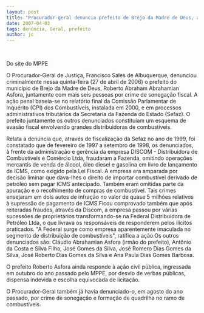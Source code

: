 ```yaml
---
layout: post
title: "Procurador-geral denuncia prefeito de Brejo da Madre de Deus, anunciou MPPE há um ano"
date: 2007-04-03
tags: denúncia, Geral, prefeito
author: jc
---
```

&nbsp;

Do site do MPPE

O Procurador-Geral de Justi&ccedil;a, Francisco Sales de Albuquerque, denunciou criminalmente nessa quinta-feira (27 de abril de 2006) o prefeito do munic&iacute;pio de Brejo da Madre de Deus, Roberto Abraham Abrahamian Asfora, juntamente com mais seis pessoas por crime de sonega&ccedil;&atilde;o fiscal.&nbsp;A a&ccedil;&atilde;o penal baseia-se no relat&oacute;rio final da Comiss&atilde;o Parlamentar de Inqu&eacute;rito (CPI) dos Combust&iacute;veis, instalada em 2000, e em processos administrativos tribut&aacute;rios da Secretaria da Fazenda do Estado (Sefaz). O prefeito juntamente os outros denunciados constitu&iacute;am um esquema de evas&atilde;o fiscal envolvendo grandes distribuidoras de combust&iacute;veis.&nbsp;

Relata a den&uacute;ncia que, atrav&eacute;s de fiscaliza&ccedil;&atilde;o da Sefaz no ano de 1999, foi constatado que de fevereiro de 1997 a setembro de 1998, os denunciados, &agrave; frente da administra&ccedil;&atilde;o e ger&ecirc;ncia da empresa DISCOM - Distribuidora de Combust&iacute;veis e Com&eacute;rcio Ltda, fraudaram a Fazenda, omitindo opera&ccedil;&otilde;es mercantis de venda de &aacute;lcool, &oacute;leo diesel e gasolina em livro de lan&ccedil;amento de ICMS, como exigido pela Lei Fiscal.&nbsp;A empresa era amparada por decis&atilde;o liminar que dava-lhes o direito de importar combust&iacute;vel derivado de petr&oacute;leo sem pagar ICMS antecipado. Tamb&eacute;m eram omitidas parte da apura&ccedil;&atilde;o e o recolhimento de compras de combust&iacute;vel. Tais crimes ensejaram em dois autos de infra&ccedil;&atilde;o no valor de quase 5 milh&otilde;es relativos &agrave; supress&atilde;o de pagamento de ICMS.Ficou comprovado tamb&eacute;m que ap&oacute;s reiteradas fraudes, atrav&eacute;s da Discom, a empresa passou por v&aacute;rias sucess&otilde;es de propriet&aacute;rios transformando-se na Federal Distribuidora de Petr&oacute;leo Ltda, o que livrava os respons&aacute;veis de responderem pelos il&iacute;citos praticados. "A Federal surge como empresa aparentemente imaculada no segmento de distribui&ccedil;&atilde;o de combust&iacute;veis", ratifica a a&ccedil;&atilde;o.Os outros denunciados s&atilde;o: Cl&aacute;udio Abrahamian Asfora (irm&atilde;o do prefeito), Ant&ocirc;nio da Costa e Silva Filho, Jos&eacute; Gomes da Silva, Jos&eacute; Romero Dias Gomes da Silva, Jos&eacute; Roberto Dias Gomes da Silva e Ana Paula Dias Gomes Barbosa.&nbsp;

O prefeito Roberto Asfora ainda responde &agrave; a&ccedil;&atilde;o civil p&uacute;blica, ingressada em outubro do ano passado pelo MPPE, por desvio de verbas p&uacute;blicas, dispensa indevida e escolha equivocada de licita&ccedil;&atilde;o.

O Procurador-Geral tamb&eacute;m j&aacute; havia denunciado-o, em agosto do ano passado, por crime de sonega&ccedil;&atilde;o e forma&ccedil;&atilde;o de quadrilha no ramo de combust&iacute;veis.